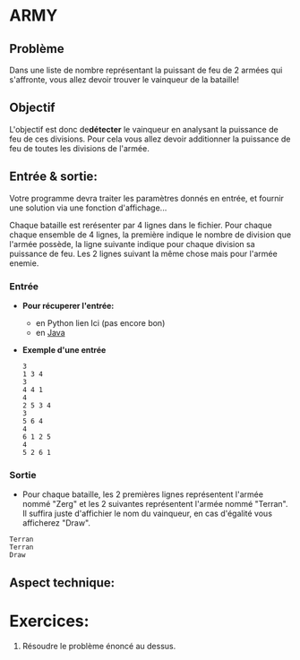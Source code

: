 # ARMY

## Problème
Dans une liste de nombre représentant la puissant de feu de 2 armées qui s'affronte, vous allez devoir trouver le vainqueur de la bataille!

## Objectif
L'objectif est donc de**détecter** le vainqueur en analysant la puissance de feu de ces divisions. Pour cela vous allez devoir additionner la puissance de feu de toutes les divisions de l'armée.

## Entrée & sortie:
Votre programme devra traiter les paramètres donnés en entrée, et fournir une solution via une fonction d'affichage...

Chaque bataille est rerésenter par 4 lignes dans le fichier. Pour chaque chaque ensemble de 4 lignes, la première indique le nombre de division que l'armée possède, la ligne suivante indique pour chaque division sa puissance de feu. Les 2 lignes suivant la même chose mais pour l'armée enemie. 

### Entrée

+ **Pour récuperer l'entrée:**

  + en Python lien Ici (pas encore bon)
  + en [Java](https://github.com/GRnice/ConcoursJuin/blob/master/IO/entreeJava.md "Java")

+ **Exemple d'une entrée**
  ```
  3
  1 3 4
  3
  4 4 1
  4
  2 5 3 4
  3
  5 6 4
  4
  6 1 2 5
  4
  5 2 6 1
  ```

### Sortie

+ Pour chaque bataille, les 2 premières lignes représentent l'armée nommé "Zerg" et les 2 suivantes représentent l'armée nommé "Terran". Il suffira juste d'affichier le nom du vainqueur, en cas d'égalité vous afficherez "Draw". 

```
Terran
Terran
Draw
```

## Aspect technique:


# Exercices:

1) Résoudre le problème énoncé au dessus.


